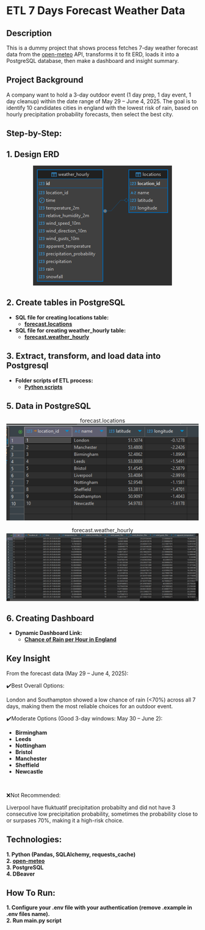 
<h1>ETL 7 Days Forecast Weather Data</h1>

<h2>Description</h2>
This is a dummy project that shows process fetches 7-day weather forecast data from the <a href="https://open-meteo.com/">open-meteo</a> API, transforms it to fit ERD, loads it into a PostgreSQL database, then make a dashboard and insight summary.
<br />
<h2>Project Background</h2>
A company want to hold a 3-day outdoor event (1 day prep, 1 day event, 1 day cleanup) within the date range of May 29 – June 4, 2025. The goal is to identify 10 candidates cities in england with the lowest risk of rain, based on hourly precipitation probability forecasts, then select the best city.
<br />

<h2>Step-by-Step:</h2>

<h2>
1. Design ERD
</h2>
<p align="center">
<img src="https://raw.githubusercontent.com/khairufde/7daysforecast/refs/heads/main/erd/demo%20-%20forecast.png"/>
 
<h2>2. Create tables in PostgreSQL</h2>

- <b>SQL file for creating locations table:
   - <a href="https://github.com/khairufde/7daysforecast/blob/main/sql/create_tables_locations.sql">forecast.locations</a></b>
- <b>SQL file for creating weather_hourly table:
   - <a href="https://github.com/khairufde/7daysforecast/blob/main/sql/create_tables_weather_hourly.sql">forecast.weather_hourly</a></b>

<h2>3. Extract, transform, and load data into Postgresql</h2>

- <b>Folder scripts of ETL process:
   - <a href="https://github.com/khairufde/7daysforecast/tree/main/scripts">Python scripts</a></b>

<h2>5. Data in PostgreSQL</h2>

<p align="center">
forecast.locations<br/>
<img src="https://raw.githubusercontent.com/khairufde/7daysforecast/refs/heads/main/table_pic/demo%20-%20forecast%20-%20locations.PNG"/>
<p align="center">
forecast.weather_hourly<br/>
<img src="https://raw.githubusercontent.com/khairufde/7daysforecast/refs/heads/main/table_pic/demo%20-%20forecast%20-%20weather_hourly.PNG"/>

<h2>6. Creating Dashboard</h2>

- <b>Dynamic Dashboard Link:
   - <a href="https://public.tableau.com/views/PrecipitationProbabilityinEngland/HRP?:language=en-US&:sid=&:redirect=auth&:display_count=n&:origin=viz_share_link">Chance of Rain per Hour in England</a></b>

<h2>Key Insight</h2>

From the forecast data (May 29 – June 4, 2025):
<br />

:heavy_check_mark:Best Overall Options:
<br />

London and Southampton showed a low chance of rain (<70%) across all 7 days, making them the most reliable choices for an outdoor event.
<br />

:heavy_check_mark:Moderate Options (Good 3-day windows: May 30 – June 2):
<br />

- <b>Birmingham</b>
- <b>Leeds</b>
- <b>Nottingham</b>
- <b>Bristol</b>
- <b>Manchester</b>
- <b>Sheffield</b>
- <b>Newcastle</b>
<br />

:x:Not Recommended:
<br />

Liverpool have fluktuatif precipitation probabilty and did not have 3 consecutive low precipitation probability, sometimes the probability close to or surpases 70%, making it a high-risk choice.
<br />

<h2>Technologies:</h2>

<b/>
1. Python (Pandas, SQLAlchemy, requests_cache)
<br/>
<b/>
2. <a href="https://open-meteo.com/">open-meteo</a>
<br/>
<b/>
3. PostgreSQL
<br/>
<b/>
4. DBeaver
<br/>

<h2>How To Run:</h2>

<b/>
1. Configure your .env file with your authentication (remove .example in .env files name).
<br/>
<b/>
2. Run main.py script
<br/>

<!--
 ```diff
- text in red
+ text in green
! text in orange
# text in gray
@@ text in purple (and bold)@@
```
--!>

